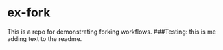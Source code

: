 # ex-fork
This is a repo for demonstrating forking workflows.
###Testing: this is me adding text to the readme.
